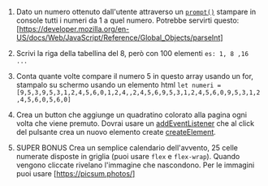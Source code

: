 1. Dato un numero ottenuto dall'utente attraverso un [`prompt()`](https://developer.mozilla.org/en-US/docs/Web/API/Window/prompt?retiredLocale=it) stampare in console tutti i numeri da 1 a quel numero. Potrebbe servirti questo: [https://developer.mozilla.org/en-US/docs/Web/JavaScript/Reference/Global_Objects/parseInt]

1. Scrivi la riga della tabellina del 8, però con 100 elementi `es: 1, 8 ,16 ...`

2. Conta quante volte compare il numero 5 in questo array usando un for, stampalo su schermo usando un elemento html `let numeri = [9,5,3,9,5,3,1,2,4,5,6,0,1,2,4,,2,4,5,6,9,5,3,1,2,4,5,6,0,9,5,3,1,2,4,5,6,0,5,6,0]`

1. Crea un button che aggiunge un quadratino colorato alla pagina ogni volta che viene premuto. Dovrai usare un [addEventListener](https://developer.mozilla.org/en-US/docs/Web/API/EventTarget/addEventListener) che al click del pulsante crea un nuovo elemento create [createElement](https://developer.mozilla.org/en-US/docs/Web/API/Document/createElement).
 

1. SUPER BONUS Crea un semplice calendario dell'avvento, 25 celle numerate disposte in griglia (puoi usare `flex` e `flex-wrap`). Quando vengono cliccate rivelano l'immagine che nascondono. Per le immagini puoi usare [https://picsum.photos/]
